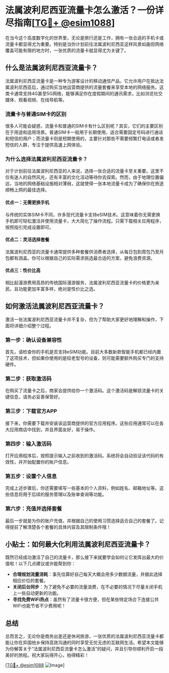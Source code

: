 # 法属波利尼西亚流量卡怎么激活？一份详尽指南[[TG💪+ @esim1088](https://t.me/s/esim1088)]

在当今这个高度数字化的世界里，无论是旅行还是工作，拥有一张合适的手机卡或流量卡都显得尤为重要。特别是当你计划前往法属波利尼西亚这样风景如画但网络覆盖可能有限的地方时，一张优质的流量卡就显得尤为关键了。

## 什么是法属波利尼西亚流量卡？

法属波利尼西亚流量卡是一种专为游客设计的移动通信产品，它允许用户在抵达法属波利尼西亚后，通过购买当地运营商提供的流量套餐来享受本地的网络服务。这类卡通常支持4G甚至5G网络，能够满足你在度假期间的通讯需求，比如浏览社交媒体、观看视频、在线导航等。

### 流量卡与普通SIM卡的区别

很多人可能会疑惑，流量卡和普通的SIM卡有什么区别呢？其实，它们的主要区别在于用途和适用场景。普通SIM卡一般用于长期使用，适合需要固定号码进行通话和短信的用户；而流量卡则是短期使用的，主要针对那些不需要频繁打电话或者发短信的人群，专注于提供高速上网体验。

### 为什么选择法属波利尼西亚流量卡？

对于计划前往法属波利尼西亚的人来说，选择一张合适的流量卡至关重要。这里不仅有迷人的自然风光，还有丰富的文化活动等待你去探索。然而，由于地理位置偏远，当地的网络基础设施相对薄弱，这就使得一张本地流量卡成为了确保你在旅途顺畅上网的最佳选择。

#### 优点一：无需更换手机

与传统的实体SIM卡不同，许多现代流量卡支持eSIM技术。这意味着你无需更换手机即可轻松激活并使用流量卡，大大简化了操作流程。只需下载相关应用程序，按照指引完成设置即可。

#### 优点二：灵活选择套餐

法属波利尼西亚的流量卡通常提供多种套餐供消费者选择，从每日包到周包乃至月包都有涵盖。你可以根据自己的实际需求挑选最合适的方案，避免浪费资源。

#### 优点三：性价比高

相比起漫游费用高昂的传统国际漫游服务，法属波利尼西亚流量卡的价格更为亲民，且功能更加丰富多样，绝对是性价比之选。

## 如何激活法属波利尼西亚流量卡？

激活一张法属波利尼西亚流量卡并不复杂，但为了帮助大家更好地理解和操作，下面将详细介绍整个过程。

### 第一步：确认设备兼容性

首先，请检查你的手机是否支持eSIM功能。目前大多数新款智能手机都已经内置了这项技术，但如果你使用的是较老型号的设备，则可能需要额外购买专门的支持硬件。

### 第二步：获取激活码

在购买了流量卡之后，商家会提供给你一个激活码。这个激活码是解锁流量卡的关键信息，请务必妥善保管好。

### 第三步：下载官方APP

接下来，你需要下载并安装该运营商提供的官方应用程序。这些应用通常可以在各大应用商店中找到，并且界面友好，易于操作。

### 第四步：输入激活码

打开应用程序后，按照提示输入之前收到的激活码。系统将会自动验证该代码的有效性，并开始配置你的账户信息。

### 第五步：设置个人信息

完成上述步骤后，你还需要填写一些基本的个人资料，例如姓名、邮箱地址等。这些信息将用于后续的服务管理以及账单查询等功能。

### 第六步：充值并选择套餐

最后一步就是为你的账户充值，并根据自己的使用习惯选择适合自己的套餐了。记得提前了解清楚各个套餐的具体内容及其限制条件哦！

## 小贴士：如何最大化利用法属波利尼西亚流量卡？

既然已经成功激活了自己的流量卡，那么接下来就要学会如何让它发挥出最大的价值啦！以下几点建议或许能帮到你：

- **合理规划流量消耗**：事先估算好自己每天大概会用多少数据流量，并据此选择相应价位的套餐。
- **关闭后台同步**：为了避免不必要的流量浪费，在不必要的情况下尽量关闭手机上一些自动更新的功能。
- **寻找免费WiFi热点**：虽然有了流量卡很方便，但在某些特定场合下连接公共WiFi也能节省不少费用呢！

## 总结

总而言之，无论你是商务出差还是休闲旅游，一张优质的法属波利尼西亚流量卡都能让你在异国他乡保持高效沟通的同时享受无忧无虑的互联网生活。希望本文能够为你解答关于“法属波利尼西亚流量卡怎么激活”的疑问，并且引导你顺利开启一段美好的旅程。祝大家玩得开心，拍得精彩！

[[TG💪+ @esim1088](https://t.me/s/esim1088) ![Image](https://i.postimg.cc/4NQfJmqS/Snipaste-2025-05-13-00-14-12.png)]